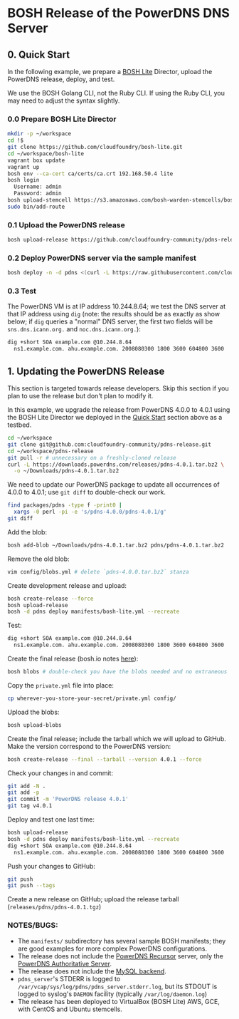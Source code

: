 # BOSH Release of the PowerDNS DNS Server

## 0. <a name="quick_start">Quick Start</a>

In the following example, we prepare a [BOSH Lite](https://github.com/cloudfoundry/bosh-lite) Director,
upload the PowerDNS release, deploy, and test.

We use the BOSH Golang CLI, not the Ruby CLI. If using the Ruby CLI,
you may need to adjust the syntax slightly.

### 0.0 Prepare BOSH Lite Director

```bash
mkdir -p ~/workspace
cd !$
git clone https://github.com/cloudfoundry/bosh-lite.git
cd ~/workspace/bosh-lite
vagrant box update
vagrant up
bosh env --ca-cert ca/certs/ca.crt 192.168.50.4 lite
bosh login
  Username: admin
  Password: admin
bosh upload-stemcell https://s3.amazonaws.com/bosh-warden-stemcells/bosh-stemcell-3262.2-warden-boshlite-ubuntu-trusty-go_agent.tgz
sudo bin/add-route
```

### 0.1 Upload the PowerDNS release

```bash
bosh upload-release https://github.com/cloudfoundry-community/pdns-release/releases/download/v4.0.1/pdns-4.0.1.tgz
```

### 0.2 Deploy PowerDNS server via the sample manifest

```bash
bosh deploy -n -d pdns <(curl -L https://raw.githubusercontent.com/cloudfoundry-community/pdns-release/4aa05e76570a8cfc895a3c643e42acc642f3b8b0/manifests/bosh-lite.yml)
```

### 0.3 Test

The PowerDNS VM is at IP address 10.244.8.64; we test the DNS server at that IP
address using `dig` (note: the results should be as exactly as show below; if
`dig` queries a "normal" DNS server, the first two fields will be
`sns.dns.icann.org.` and `noc.dns.icann.org.`):

```bash
dig +short SOA example.com @10.244.8.64
  ns1.example.com. ahu.example.com. 2008080300 1800 3600 604800 3600
```

## 1. Updating the PowerDNS Release

This section is targeted towards release developers. Skip this section
if you plan to use the release but don't plan to modify it.

In this example, we upgrade the release from PowerDNS 4.0.0 to 4.0.1
using the BOSH Lite Director we deployed in the [Quick Start](#quick_start)
section above as a testbed.

```bash
cd ~/workspace
git clone git@github.com:cloudfoundry-community/pdns-release.git
cd ~/workspace/pdns-release
git pull -r # unnecessary on a freshly-cloned release
curl -L https://downloads.powerdns.com/releases/pdns-4.0.1.tar.bz2 \
  -o ~/Downloads/pdns-4.0.1.tar.bz2
```

We need to update our PowerDNS package to update all occurrences of 4.0.0 to
4.0.1; use `git diff` to double-check our work.

```bash
find packages/pdns -type f -print0 |
  xargs -0 perl -pi -e 's/pdns-4.0.0/pdns-4.0.1/g'
git diff
```

Add the blob:

```bash
bosh add-blob ~/Downloads/pdns-4.0.1.tar.bz2 pdns/pdns-4.0.1.tar.bz2
```

Remove the old blob:

```bash
vim config/blobs.yml # delete `pdns-4.0.0.tar.bz2` stanza
```

Create development release and upload:

```bash
bosh create-release --force
bosh upload-release
bosh -d pdns deploy manifests/bosh-lite.yml --recreate
```

Test:

```bash
dig +short SOA example.com @10.244.8.64
  ns1.example.com. ahu.example.com. 2008080300 1800 3600 604800 3600
```

Create the final release (bosh.io notes
[here](http://bosh.io/docs/create-release.html#final-release)):

```bash
bosh blobs # double-check you have the blobs needed and no extraneous
```

Copy the `private.yml` file into place:

```bash
cp wherever-you-store-your-secret/private.yml config/
```

Upload the blobs:

```bash
bosh upload-blobs
```

Create the final release; include the tarball which we will upload to GitHub.
Make the version correspond to the PowerDNS version:

```bash
bosh create-release --final --tarball --version 4.0.1 --force
```

Check your changes in and commit:

```bash
git add -N .
git add -p
git commit -m 'PowerDNS release 4.0.1'
git tag v4.0.1
```

Deploy and test one last time:

```bash
bosh upload-release
bosh -d pdns deploy manifests/bosh-lite.yml --recreate
dig +short SOA example.com @10.244.8.64
  ns1.example.com. ahu.example.com. 2008080300 1800 3600 604800 3600
```

Push your changes to GitHub:

```bash
git push
git push --tags
```

Create a new release on GitHub; upload the release tarball
(`releases/pdns/pdns-4.0.1.tgz`)

### NOTES/BUGS:

- The `manifests/` subdirectory has several sample BOSH manifests;
  they are good examples for more complex PowerDNS configurations.
- The release does not include the [PowerDNS
  Recursor](https://www.powerdns.com/recursor.html) server, only the [PowerDNS
  Authoritative Server](https://www.powerdns.com/auth.html).
- The release does not include the [MySQL
  backend](https://doc.powerdns.com/md/authoritative/).
- `pdns_server`'s STDERR is logged to
  `/var/vcap/sys/log/pdns/pdns_server.stderr.log`, but its STDOUT is logged to
  syslog's `DAEMON` facility (typically `/var/log/daemon.log`)
- The release has been deployed to VirtualBox (BOSH Lite) AWS, GCE, with CentOS
  and Ubuntu stemcells.

